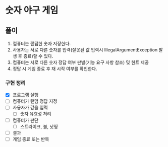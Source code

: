 # 숫자 야구 게임

## 풀이

1. 컴퓨터는 랜덤한 숫자 저장한다.
2. 사용자는 서로 다른 숫자를 입력(잘못된 값 입력시 IllegalArgumentException 발생 후 종료)할 수 있다.
3. 컴퓨터는 서로 다른 숫자 정답 여부 판별(기능 요구 사항 참조) 및 힌트 제공
4. 정답 시 게임 종료 후 재 시작 여부를 확인한다.

### 구현 정리

- [x] 프로그램 실행
- [ ] 컴퓨터가 랜덤 정답 지정 
- [ ] 사용자가 값을 입력
  - [ ] 숫자 유효성 처리
- [ ] 컴퓨터가 판단
  - [ ] 스트라이크, 볼, 낫띵
- [ ] 결과
- [ ] 게임 종료 또는 반복